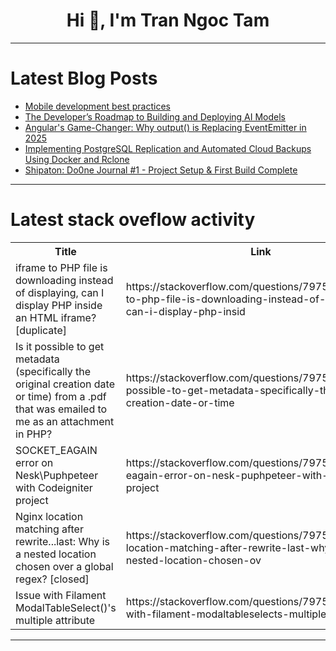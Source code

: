 <h1 align="center">Hi 👋, I'm Tran Ngoc Tam</h1>

---

# Latest Blog Posts 
<!-- BLOG-POST-LIST:START -->
- [Mobile development best practices](https://dev.to/claranet/mobile-development-best-practices-24on)
- [The Developer’s Roadmap to Building and Deploying AI Models](https://dev.to/kamruljpi/the-developers-roadmap-to-building-and-deploying-ai-models-4oin)
- [Angular&#39;s Game-Changer: Why output&lpar;&rpar; is Replacing EventEmitter in 2025](https://dev.to/codewithrajat/angulars-game-changer-why-output-is-replacing-eventemitter-in-2025-5002)
- [Implementing PostgreSQL Replication and Automated Cloud Backups Using Docker and Rclone](https://dev.to/bharat_solanke_8e45411fa6/implementing-postgresql-replication-and-automated-cloud-backups-using-docker-and-rclone-115)
- [Shipaton: Do0ne Journal #1 - Project Setup &amp; First Build Complete](https://dev.to/friendship_e3d5e249468fc3/shipaton-do0ne-journal-1-project-setup-first-build-complete-309l)
<!-- BLOG-POST-LIST:END -->

---

# Latest stack oveflow activity
<table>
  <tr><th>Title</th><th>Link</th></tr>
  <!-- STACKOVERFLOW:START --><tr><td>iframe to PHP file is downloading instead of displaying, can I display PHP inside an HTML iframe? [duplicate]</td><td>https://stackoverflow.com/questions/79759180/iframe-to-php-file-is-downloading-instead-of-displaying-can-i-display-php-insid</td></tr><tr><td>Is it possible to get metadata &lpar;specifically the original creation date or time&rpar; from a .pdf that was emailed to me as an attachment in PHP?</td><td>https://stackoverflow.com/questions/79759173/is-it-possible-to-get-metadata-specifically-the-original-creation-date-or-time</td></tr><tr><td>SOCKET_EAGAIN error on Nesk\Puphpeteer with Codeigniter project</td><td>https://stackoverflow.com/questions/79758987/socket-eagain-error-on-nesk-puphpeteer-with-codeigniter-project</td></tr><tr><td>Nginx location matching after rewrite...last: Why is a nested location chosen over a global regex? [closed]</td><td>https://stackoverflow.com/questions/79758804/nginx-location-matching-after-rewrite-last-why-is-a-nested-location-chosen-ov</td></tr><tr><td>Issue with Filament ModalTableSelect&lpar;&rpar;&#39;s multiple attribute</td><td>https://stackoverflow.com/questions/79758751/issue-with-filament-modaltableselects-multiple-attribute</td></tr><!-- STACKOVERFLOW:END -->
</table>

---


